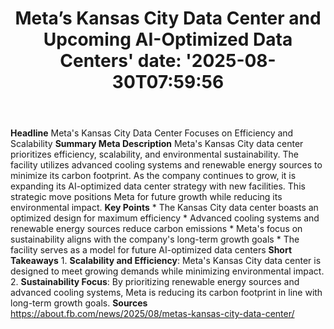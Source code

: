 ﻿---
title: "Meta’s Kansas City Data Center and Upcoming AI-Optimized Data Centers'
date: '2025-08-30T07:59:56"
category: "Markets"
summary: ""
slug: "metas kansas city data center and upcoming aioptimized data "
source_urls:
  - "https://about.fb.com/news/2025/08/metas-kansas-city-data-center/"
seo:
  title: "Meta’s Kansas City Data Center and Upcoming AI-Optimized Data Centers | Hash n Hedge'
  description: '"
  keywords: ["news", "markets", "brief"]
---
**Headline** Meta's Kansas City Data Center Focuses on Efficiency and Scalability  **Summary Meta Description** Meta's Kansas City data center prioritizes efficiency, scalability, and environmental sustainability. The facility utilizes advanced cooling systems and renewable energy sources to minimize its carbon footprint. As the company continues to grow, it is expanding its AI-optimized data center strategy with new facilities. This strategic move positions Meta for future growth while reducing its environmental impact.  **Key Points**  * The Kansas City data center boasts an optimized design for maximum efficiency * Advanced cooling systems and renewable energy sources reduce carbon emissions * Meta's focus on sustainability aligns with the company's long-term growth goals * The facility serves as a model for future AI-optimized data centers  **Short Takeaways**  1.  **Scalability and Efficiency**: Meta's Kansas City data center is designed to meet growing demands while minimizing environmental impact. 2.  **Sustainability Focus**: By prioritizing renewable energy sources and advanced cooling systems, Meta is reducing its carbon footprint in line with long-term growth goals.  **Sources** https://about.fb.com/news/2025/08/metas-kansas-city-data-center/ 
